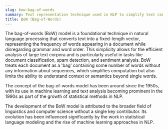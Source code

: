 ```yaml
---
slug: bow-bag-of-words
summary: Text representation technique used in NLP to simplify text content by treating it as an unordered set of words.
title: BoW (Bag-of-Words)
---
```


The bag-of-words (BoW) model is a foundational technique in natural language processing that converts text into a fixed-length vector, representing the frequency of words appearing in a document while disregarding grammar and word order. This simplicity allows for the efficient analysis of large text corpora and is particularly useful in tasks like document classification, spam detection, and sentiment analysis. BoW treats each document as a 'bag' containing some number of words without any information about sequences, which simplifies computation but also limits the ability to understand context or semantics beyond single words.

The concept of the bag-of-words model has been around since the 1950s, with its use in machine learning and text analysis becoming prominent in the 1990s as part of the growth of statistical methods in NLP.

The development of the BoW model is attributed to the broader field of linguistics and computer science without a single key contributor. Its evolution has been influenced significantly by the work in statistical language modeling and the rise of machine learning approaches in NLP.